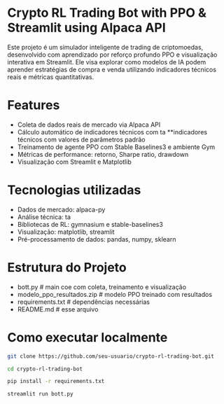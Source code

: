 # Crypto RL Trading Bot with PPO & Streamlit using Alpaca API 

Este projeto é um simulador inteligente de trading de criptomoedas, desenvolvido com aprendizado por reforço profundo PPO e visualização interativa em Streamlit. Ele visa explorar como modelos de IA podem aprender estratégias de compra e venda utilizando indicadores técnicos reais e métricas quantitativas.

# Features

- Coleta de dados reais de mercado via Alpaca API
- Cálculo automático de indicadores técnicos com ta **indicadores técnicos com valores de parâmetros padrão 
- Treinamento de agente PPO com Stable Baselines3 e ambiente Gym
- Métricas de performance: retorno, Sharpe ratio, drawdown
- Visualização com Streamlit e Matplotlib

# Tecnologias utilizadas
- Dados de mercado: alpaca-py
- Análise técnica: ta
- Bibliotecas de RL: gymnasium e stable-baselines3
- Visualização: matplotlib, streamlit
- Pré-processamento de dados: pandas, numpy, sklearn

# Estrutura do Projeto
- bott.py # main coe com coleta, treinamento e visualização
- modelo_ppo_resultados.zip # modelo PPO treinado com resultados 
- requirements.txt # dependências necessárias
- README.md # esse arquivo

# Como executar localmente

```bash
git clone https://github.com/seu-usuario/crypto-rl-trading-bot.git

cd crypto-rl-trading-bot

pip install -r requirements.txt

streamlit run bott.py














